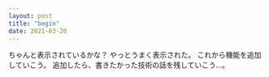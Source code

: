 ```yaml
---
layout: post
title: "begin"
date: 2021-03-20
---
```


ちゃんと表示されているかな？
やっとうまく表示された。
これから機能を追加していこう。
追加したら、書きたかった技術の話を残していこう…。


